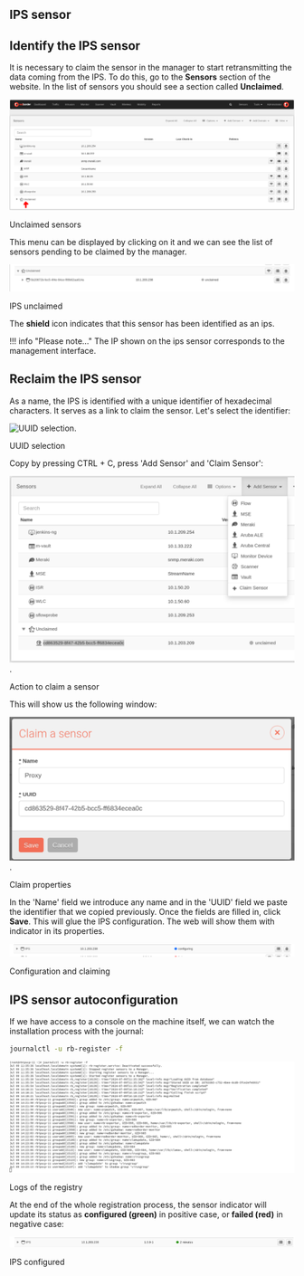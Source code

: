 ## IPS sensor

## Identify the IPS sensor

It is necessary to claim the sensor in the manager to start retransmitting the data coming from the IPS. To do this, go to the **Sensors** section of the website. In the list of sensors you should see a section called **Unclaimed**.

![Unclaimed sensors](../../proxy/platform_configurations/images/Unclaimed_loc.png)

Unclaimed sensors

This menu can be displayed by clicking on it and we can see the list of sensors pending to be claimed by the manager. 

![IPS unclaimed](images/ips_unclaimed.png)

IPS unclaimed

The **shield** icon indicates that this sensor has been identified as an ips.

!!! info "Please note..."
    The IP shown on the ips sensor corresponds to the management interface.

## Reclaim the IPS sensor

As a name, the IPS is identified with a unique identifier of hexadecimal characters. It serves as a link to claim the sensor. Let's select the identifier:

![UUID selection](../.../proxy/platform_configurations/images/select_uuid.png).

UUID selection

Copy by pressing CTRL + C, press 'Add Sensor' and 'Claim Sensor':

![Action of claiming a sensor](../../proxy/platform_configurations/images/Claim_sensor.png).

Action to claim a sensor

This will show us the following window:

![Claim properties](../../proxy/platform_configurations/images/Claim_sensor_fields.png).

Claim properties

In the 'Name' field we introduce any name and in the 'UUID' field we paste the identifier that we copied previously. Once the fields are filled in, click **Save**. This will glue the IPS configuration. The web will show them with indicator in its properties.

![Configuration and claim](images/Configuring_claimed_IPS.png)

Configuration and claiming

## IPS sensor autoconfiguration

If we have access to a console on the machine itself, we can watch the installation process with the journal:

``` bash title="Print the setup logs"
journalctl -u rb-register -f
```

![Logs of the registry](images/journal_register.png)

Logs of the registry

At the end of the whole registration process, the sensor indicator will update its status as **configured (green)** in positive case, or **failed (red)** in negative case:

![IPS configured](images/IPS_configured.png)

IPS configured
